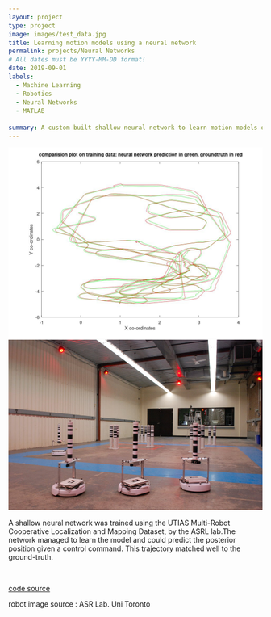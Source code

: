 ```yaml
---
layout: project
type: project
image: images/test_data.jpg
title: Learning motion models using a neural network
permalink: projects/Neural Networks
# All dates must be YYYY-MM-DD format!
date: 2019-09-01
labels:
  - Machine Learning 
  - Robotics
  - Neural Networks
  - MATLAB

summary: A custom built shallow neural network to learn motion models of a differential drive robot
---
```


<img class="ui medium right floated rounded image" src="../images/train_data.jpg">
<img class="ui medium right floated rounded image" src="../images/DSLAM.jpg">

A shallow neural network was trained using the UTIAS Multi-Robot Cooperative Localization and Mapping Dataset, by the ASRL lab.The network managed to learn the model and could predict the posterior position given a control command. This trajectory matched well to the ground-truth.

</br>

<a href= "https://github.com/vishwajeet-NU/ML-AI-/tree/master/neural_network"> ​code source </a>


robot image source : ASR Lab. Uni Toronto

​
